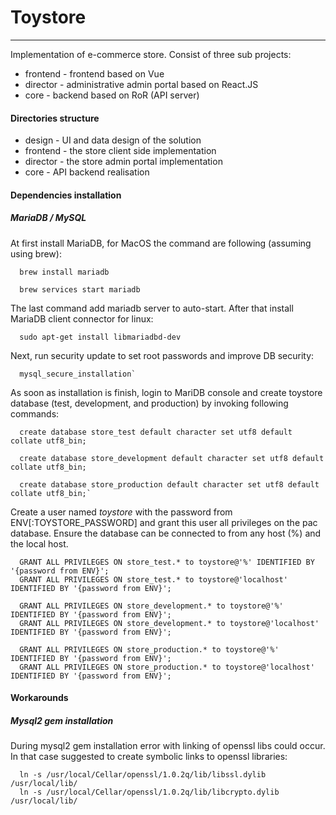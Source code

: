 # Toystore
---

Implementation of e-commerce store. Consist of three sub projects:
* frontend - frontend based on Vue
* director - administrative admin portal based on React.JS
* core - backend based on RoR (API server)


#### Directories structure

* design - UI and data design of the solution
* frontend - the store client side implementation
* director - the store admin portal implementation
* core - API backend realisation

#### Dependencies installation

##### MariaDB / MySQL

At first install MariaDB, for MacOS the command are following (assuming using brew):
~~~
  brew install mariadb

  brew services start mariadb
~~~

The last command add mariadb server to auto-start.
After that install MariaDB client connector for linux:
~~~
  sudo apt-get install libmariadbd-dev
~~~

Next, run security update to set root passwords and improve DB security:
~~~
  mysql_secure_installation`
~~~

As soon as installation is finish, login to MariDB console and create toystore
database (test, development, and production) by invoking following commands:
~~~
  create database store_test default character set utf8 default collate utf8_bin;

  create database store_development default character set utf8 default collate utf8_bin;

  create database store_production default character set utf8 default collate utf8_bin;`
~~~

Create a user named *toystore* with the password from ENV[:TOYSTORE_PASSWORD] and grant this user all privileges on the pac database.
Ensure the database can be connected to from any host (%) and the local host.
~~~
  GRANT ALL PRIVILEGES ON store_test.* to toystore@'%' IDENTIFIED BY '{password from ENV}';
  GRANT ALL PRIVILEGES ON store_test.* to toystore@'localhost' IDENTIFIED BY '{password from ENV}';

  GRANT ALL PRIVILEGES ON store_development.* to toystore@'%' IDENTIFIED BY '{password from ENV}';
  GRANT ALL PRIVILEGES ON store_development.* to toystore@'localhost' IDENTIFIED BY '{password from ENV}';

  GRANT ALL PRIVILEGES ON store_production.* to toystore@'%' IDENTIFIED BY '{password from ENV}';
  GRANT ALL PRIVILEGES ON store_production.* to toystore@'localhost' IDENTIFIED BY '{password from ENV}';
~~~

#### Workarounds

##### Mysql2 gem installation

During mysql2 gem installation error with linking of openssl libs could occur. In that case suggested to create symbolic links to openssl libraries:
~~~
  ln -s /usr/local/Cellar/openssl/1.0.2q/lib/libssl.dylib /usr/local/lib/
  ln -s /usr/local/Cellar/openssl/1.0.2q/lib/libcrypto.dylib /usr/local/lib/
~~~
